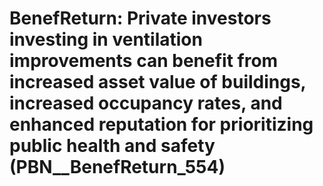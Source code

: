 # BenefReturn: __Private investors investing in ventilation improvements can benefit from increased asset value of buildings, increased occupancy rates, and enhanced reputation for prioritizing public health and safety__ (PBN__BenefReturn_554)

